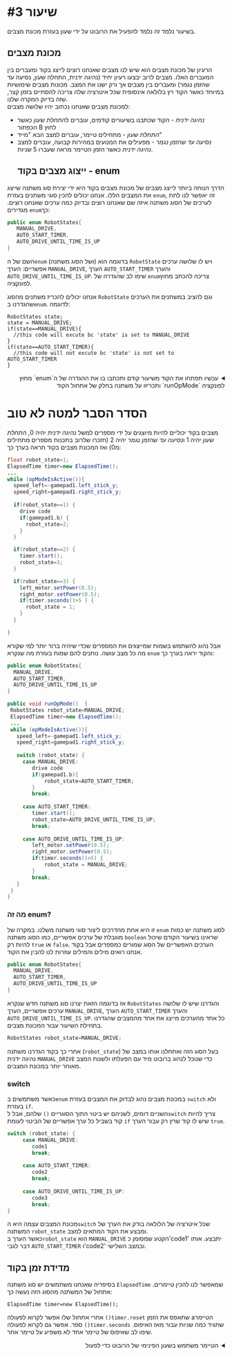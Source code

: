 # שיעור #3 
בשיעור נלמד זה נלמד להפעיל את הרובוט על ידי שעון בעזרת מכונת מצבים.  
## מכונת מצבים 
הרעיון של מכונת מצבים הוא שיש לנו מצבים שאנחנו רוצים לייצג בקוד ומעברים בין המעברים האלו. מצבים לרוב יבצעו רעיון יחיד (נהיגה ידנית, התחלה שעון, נסיעה עד שהזמן נגמר) ומעברים בין מצבים אך ורק ישנו את המצב. מכונות מצבים שימושיות במיוחד כאשר הקוד רץ בלולאה אינסופית שכל איטרציה שלה צריכה להסתיים בזמן קצר, שזה בדיוק המקרה שלנו.  
למכונת מצבים שאנחנו נכתוב יהיו שלושה מצבים:  
  * *נהיגה ידנית* - הקוד שכתבנו בשיעורים קודמים, עוברים ל*התחלת שעון* כאשר הכפתור B לחוץ  
  * *התחלת שעון* - מתחילים טיימר, עוברים למצב הבא "מייד"  
  * *נסיעה עד שהזמן נגמר* - מפעילים את המנועים במהירות קבועה, עוברים למצב *נהיגה ידנית* כאשר הזמן הטיימר מראה שעברו 5 שניות.
    ## ייצוג מצבים בקוד - enum
   הדרך הנוחה ביותר לייצג מצבים של מכונת מצבים בקוד היא ידי יצירת סוג משתנה שייצג את המצבים הללו. אנחנו יכולים להכין סוגי משתנים בעזרת `enum`, זה יאפשר לנו לתת לערכים של הסוג משתנה איזה שם שאנחנו רוצים ובדיוק כמה ערכים שאנחנו רוצים. מגדירים `enum`כך:  

     
```java
public enum RobotStates{
   MANUAL_DRIVE,
   AUTO_START_TIMER,
   AUTO_DRIVE_UNTIL_TIME_IS_UP
} 
```  
<!-- בשורה למטה כתוב "ערך" ללפני כל ערך כדי שפסיקים התנהגו טוב ויהיו מימין  לשמאל-->
השם של ה`enum` (ושל הסוג משתנה) בדוגמה הוא `RobotState` ויש לו שלושה ערכים אפשריים: הערך `MANUAL_DRIVE`, הערך `AUTO_START_TIMER` והערך `AUTO_DRIVE_UNTIL_TIME_IS_UP`. שימו לב שהגדרה של `enum`צריכה להכתב מחוץ לפונקציה.   

    
אנחנו יכולים להכריז משתנים מהסוג `RobotState` וגם להציב במשתנים את הערכים שהגדרנו ב`enum`. לדוגמה:  
```
RobotStates state;
state = MANUAL_DRIVE;
if(state==MANUAL_DRIVE){
  //this code will excute bc 'state' is set to MANUAL_DRIVE
}
if(state==AUTO_START_TIMER){
  //this code will not excute bc 'state' is not set to AUTO_START_TIMER
}
```  
<!---
  עכשיו תפתחו את הקוד משיעור קודם ותכתבו בו את ההגדרה של ה`enum` מחוץ לפונקציה `runOpMode` ותכריזו על משתנה בחלק של אתחול הקוד
-->
<pr></pr><pr></pr>
<details>
<summary dir="rtl">עכשיו תפתחו את הקוד משיעור קודם ותכתבו בו את ההגדרה של ה`enum` מחוץ לפונקציה `runOpMode` ותכריזו על משתנה בחלק של אתחול הקוד</summary>  
    
```java  
public class Drive extends LinearOpMode {
    public enum RobotStates{
        MANUAL_DRIVE,
        AUTO_START_TIMER,
        AUTO_DRIVE_UNTIL_TIME_IS_UP;
    } 
    @Override
    public void runOpMode()  {
        RobotStates robot_state=RobotStates.MANUAL_DRIVE;
        ...
        waitForStart();

```  
</details>  










  # הסדר הסבר למטה לא טוב
 מצבים בקוד יכוליים להיות מיוצגים על ידי מספרים למשל *נהיגה ידנית* יהיה 0, *התחלת שעון* יהיה 1 ו*נסיעה עד שהזמן נגמר* יהיה 2 (תזכרו שלרוב בתכנות מספרים מתחילים מ0) ואז המכונת מצבים בקוד תראה בערך כך:
```java
float robot_state=1;
ElapsedTime timer=new ElapsedTime();
...
while (opModeIsActive()){
  speed_left=-gamepad1.left_stick_y;
  speed_right=gamepad1.right_stick_y;
 
  if(robot_state==1) {
    drive code
    if(gamepad1.b) {
      robot_state=2;
    }
  }

  if(robot_state==2) {
    timer.start();
    robot_state=3;
  }

  if(robot_state==3) {
    left_motor.setPower(0.5);
    right_motor.setPower(0.5);
    if(timer.seconds()>5 ) {
      robot_state = 1;
    }
  }

}
```
 אבל נהוג להשתמש בשמות שמייצגים את המספרים שכדי שיהיה ברור יותר למי שקורא מה כל מצב עושה. נותנים להם שמות בעזרת מה שנקרא `enum` והקוד יראה בערך כך:  
 ```java
public enum RobotStates{
   MANUAL_DRIVE,
   AUTO_START_TIMER,
   AUTO_DRIVE_UNTIL_TIME_IS_UP
} 

public void runOpMode()  {
  RobotStates robot_state=MANUAL_DRIVE;
  ElapsedTime timer=new ElapsedTime();
  ...
  while (opModeIsActive()){
    speed_left=-gamepad1.left_stick_y;
    speed_right=gamepad1.right_stick_y;
   
    switch (robot_state) {
      case MANUAL_DRIVE:
         drive code
         if(gamepad1.b){
             robot_state=AUTO_START_TIMER;
         }
         break;
  
      case AUTO_START_TIMER:
         timer.start();
         robot_state=AUTO_DRIVE_UNTIL_TIME_IS_UP;
         break;
  
      case AUTO_DRIVE_UNTIL_TIME_IS_UP:
         left_motor.setPower(0.5);
         right_motor.setPower(0.5);
         if(timer.seconds()>5) {
             robot_state = MANUAL_DRIVE;
         }
         break;
    }
  }
}
```
  
### מה זה enum?  
  
זו היא אחת  מהדרכים ליצור סוגי משתנה משלנו. במקרה של `enum` לסוג משתנה יש כמות מוגבלת של ערכים אפשריים, כמו הסוג משתנה `boolean` שראינו בשיעור הקודם שיכול להיות רק `true` או `false`. הערכים האפשריים של הסוג שמורים כמספרים אבל בקוד אנחנו רואים מילים והמילים עוזרות לנו להבין את הקוד.  


 ```java
public enum RobotStates{
   MANUAL_DRIVE,
   AUTO_START_TIMER,
   AUTO_DRIVE_UNTIL_TIME_IS_UP
}
```  

 אז בדוגמה הזאת יצרנו סוג משתנה חדש שנקרא `RobotStates` והגדרנו שיש לו שלושה ערכים אפשריים, הערך `MANUAL_DRIVE`, הערך `AUTO_START_TIMER` והערך `AUTO_DRIVE_UNTIL_TIME_IS_UP`. כל אחד מהערכים מייצג את אחד מהמצבים שהגדרנו בתחילת השיעור עבור המכונת מצבים.  
   
   
 ```java
 RobotStates robot_state=MANUAL_DRIVE;
```
 אחרי כך בקוד הגדרנו משתנה (`robot_state`) בעל הסוג הזה ואתחלנו אותו במצב של נהיגה ידנית `MANUAL_DRIVE` כדי שנוכל לנהוג ברובוט מיד עם הפעלתו ולשנות המצב מאוחר יותר במכונת המצבים.  
    
 ### &#x200f;switch
   
 כאשר משתמשים ב`enum` במכונת מצבים נהוג לבדוק את המצבים  בעזרת `switch` ולא בעזרת `if`.  
 השניים דומים, לשניהם יש ביטוי התוך הסוגריים `()` שלהם, אבל ל`switch` צריך להיות קוד בשביל כל ערך אפשריים של הביטוי לעומת `if` שיש לו קוד שרץ רק עבור הערך `true`.  
 
 ```java  
switch (robot_state) {
      case MANUAL_DRIVE:
         code1
         break;
  
      case AUTO_START_TIMER:
         code2
         break;
  
      case AUTO_DRIVE_UNTIL_TIME_IS_UP:
         code3
         break;
}
```
  
מכונת המצבים עצמה היא ה`switch` שכל איטרציה של הלולאה בודק את הערך של המשתנה `robot_state` ומבצע את הקוד המתאים למצב.  
כאשר הערך ב`robot_state` הוא `MANUAL_DRIVE` הקטע שמסומן כ'code1' יתבצע. אותו דבר לגבי `AUTO_START_TIMER` ו'code2' ובמצב השלישי.  

  ## מדידת זמן בקוד  
  בסיפריה שאנחנו משתמשים יש סוג משתנה `ElapsedTime` שמאפשר לנו להכין טיימרים. אתחול של המשתנה מהסוג הזה נעשה כך:  
  
  `ElapsedTime timer=new ElapsedTime();`  
  
  אחרי אתחול שלו אפשר לקרוא לפעולה `()timer.reset` שתאפס את הזמן aהטיימר ספר. אפשר גם לקרוא לפעולה `()timer.seconds` שתגיד כמה שניות עבור מאז האיפוס. שימו לב שאיפוס של טיימר אחד לא משפיע על טיימר אחר.  
<details>
<summary dir="rtl">הטיימר משתמש בשעון הפינימי של  הרובוט כדי לפעול</summary>  
 
 בכל המחשבים (הרובוט מופעל על ידי מחשב קטן) יש שעון פנימי שסופר מעלה כל עוד המחשב יש חשמל.  שכאשר רוצים להתחיל למדוד זמן בקוד שומרים את הערך של השעון. כאשר רוצים לבדוק כמה זמן עבר פשוט מחסרים בין הערך העדכני של השעון והערך השמור בתחילת המדידה. `ElapsedTime` עובד בדיוק כך אבל נותן לזה שם שקל יותר להבין (וגם המרה נוחה בין ננו-שניות ושניות)
</details>
   




<!--
<details>
<summary dir="rtl">הגדרת משתנה חדש</summary>  
    
```java  
public void runOpMode()  {  

}
```  
</details>  
-->
